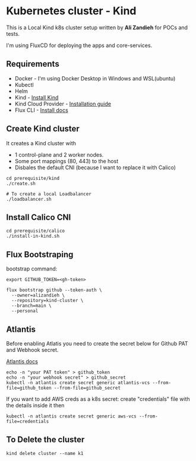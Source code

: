 # Kubernetes cluster - Kind

This is a Local Kind k8s cluster setup written by **Ali Zandieh** for POCs and tests. 

I'm using FluxCD for deploying the apps and core-services.

## Requirements
- Docker - I'm using Docker Desktop in Windows and WSL(ubuntu)
- Kubectl
- Helm
- Kind  - [Install Kind](https://kind.sigs.k8s.io/docs/user/quick-start/#installation)
- Kind Cloud Provider - [Installation guide](https://github.com/kubernetes-sigs/cloud-provider-kind?tab=readme-ov-file#install)
- Flux CLI - [Install docs](https://fluxcd.io/flux/cmd/)

## Create Kind cluster 
It creates a Kind cluster with 
- 1 control-plane and 2 worker nodes. 
- Some port mappings (80, 443) to the host 
- Disbales the default CNI (because I want to replace it with Calico)
```
cd prerequisite/kind 
./create.sh

# To create a local Loadbalancer
./loadbalancer.sh
```
## Install Calico CNI
```
cd prerequisite/calico
./install-in-kind.sh
```

## Flux Bootstraping
bootstrap command:

```
export GITHUB_TOKEN=<gh-token>

flux bootstrap github --token-auth \
  --owner=alizandieh \
  --repository=kind-cluster \
  --branch=main \
  --personal

```

## Atlantis 

Before enabling Atlatis you need to create the secret below for Github PAT and Webhook secret.

[Atlantis docs](https://www.runatlantis.io/docs/installation-guide.html)
```
echo -n "your PAT token" > github_token
echo -n "your webhook secret" > github_secret
kubectl -n atlantis create secret generic atlantis-vcs --from-file=github_token --from-file=github_secret
```

If you want to add AWS creds as a k8s secret:
create "credentials" file with the details inside it then
```
kubectl -n atlantis create secret generic aws-vcs --from-file=credentials
```

## To Delete the cluster 

```
kind delete cluster --name k1
```